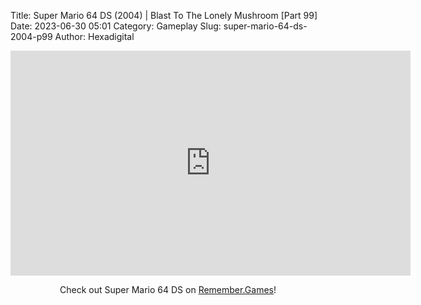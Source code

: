 Title: Super Mario 64 DS (2004) | Blast To The Lonely Mushroom [Part 99]
Date: 2023-06-30 05:01
Category: Gameplay
Slug: super-mario-64-ds-2004-p99
Author: Hexadigital

<center><iframe src="https://www.youtube.com/embed/b-UcIqeYXbE?feature=oembed" allow="accelerometer; autoplay; encrypted-media; gyroscope; picture-in-picture" width="640" height="360" frameborder="0"></iframe>

Check out Super Mario 64 DS on [Remember.Games](https://remember.games/game/2250/super-mario-64-ds/)!</center>